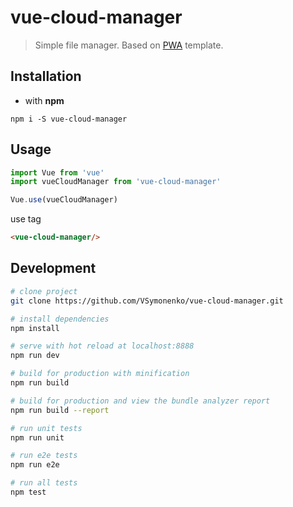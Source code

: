 # vue-cloud-manager

> Simple file manager. Based on [PWA](https://github.com/vuejs-templates/pwa) template.

## Installation

* with **npm**
```
npm i -S vue-cloud-manager
```

## Usage

```javascript
import Vue from 'vue'
import vueCloudManager from 'vue-cloud-manager'

Vue.use(vueCloudManager)
```

use tag
```html
<vue-cloud-manager/>
```


## Development

``` bash
# clone project
git clone https://github.com/VSymonenko/vue-cloud-manager.git

# install dependencies
npm install

# serve with hot reload at localhost:8888
npm run dev

# build for production with minification
npm run build

# build for production and view the bundle analyzer report
npm run build --report

# run unit tests
npm run unit

# run e2e tests
npm run e2e

# run all tests
npm test
```
